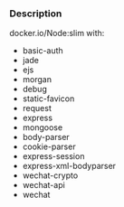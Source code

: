### Description
docker.io/Node:slim with:
- basic-auth
- jade
- ejs
- morgan
- debug
- static-favicon
- request
- express
- mongoose
- body-parser
- cookie-parser
- express-session
- express-xml-bodyparser
- wechat-crypto
- wechat-api
- wechat